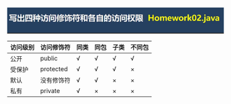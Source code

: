 ![img.png](img_/img02.png)

|访问级别|访问修饰符|同类|同包|子类|不同包|
|---|---|---|---|---|---|
|公开|public|√|√|√|√|
|受保护|protected|√|√|√|×|
|默认|没有修饰符|√|√|×|×|
|私有|private|√|×|×|×|
